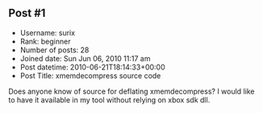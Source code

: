 ## Post #1
- Username: surix
- Rank: beginner
- Number of posts: 28
- Joined date: Sun Jun 06, 2010 11:17 am
- Post datetime: 2010-06-21T18:14:33+00:00
- Post Title: xmemdecompress source code

Does anyone know of source for deflating xmemdecompress?
I would like to have it available in my tool without relying on xbox sdk dll.
